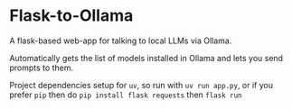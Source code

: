 # Flask-to-Ollama

A flask-based web-app for talking to local LLMs via Ollama.

Automatically gets the list of models installed in Ollama and lets you send prompts to them.

Project dependencies setup for `uv`, so run with `uv run app.py`, or if you prefer `pip` then do `pip install flask requests` then `flask run`